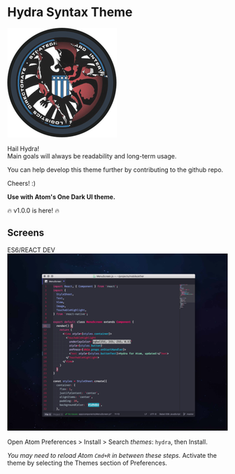 # Hydra Syntax Theme
![Inspiration](https://raw.githubusercontent.com/juanmnl/hydra-theme/master/hydra.png)

Hail Hydra!  
Main goals will always be readability and long-term usage.  

You can help develop this theme further by contributing to the github repo.  

Cheers! :)  

**Use with Atom's One Dark UI theme.**

:fire: v1.0.0 is here! :fire:

## Screens

ES6/REACT DEV
![Hydra-syntax screenshot](https://raw.githubusercontent.com/juanmnl/hydra-theme/master/jsx.png)

Open Atom Preferences > Install > Search *themes*: `hydra`,
then Install.

*You may need to reload Atom `Cmd+R` in between these steps.*
Activate the theme by selecting the Themes section of Preferences.
